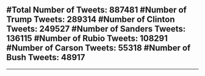 #Total Number of Tweets: 887481 
#Number of Trump Tweets: 289314
#Number of Clinton Tweets: 249527
#Number of Sanders Tweets: 136115
#Number of Rubio Tweets: 108291
#Number of Carson Tweets: 55318
#Number of Bush Tweets: 48917
---
---
